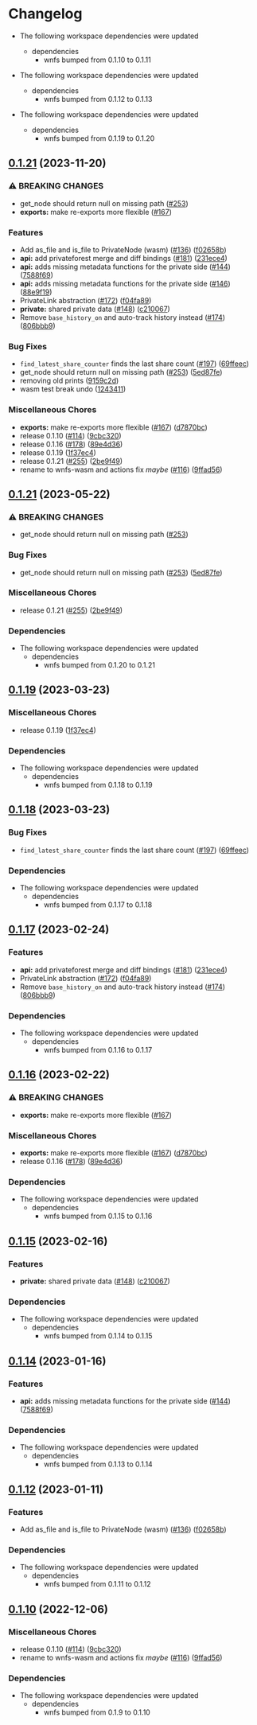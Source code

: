 # Changelog

* The following workspace dependencies were updated
  * dependencies
    * wnfs bumped from 0.1.10 to 0.1.11

* The following workspace dependencies were updated
  * dependencies
    * wnfs bumped from 0.1.12 to 0.1.13

* The following workspace dependencies were updated
  * dependencies
    * wnfs bumped from 0.1.19 to 0.1.20

## [0.1.21](https://github.com/banyancomputer/rs-wnfs/compare/wnfs-wasm-v0.1.21...wnfs-wasm-v0.1.21) (2023-11-20)


### ⚠ BREAKING CHANGES

* get_node should return null on missing path ([#253](https://github.com/banyancomputer/rs-wnfs/issues/253))
* **exports:** make re-exports more flexible ([#167](https://github.com/banyancomputer/rs-wnfs/issues/167))

### Features

* Add as_file and is_file to PrivateNode (wasm) ([#136](https://github.com/banyancomputer/rs-wnfs/issues/136)) ([f02658b](https://github.com/banyancomputer/rs-wnfs/commit/f02658b07b84e391a0984046d4e2fc4b949056a1))
* **api:** add privateforest merge and diff bindings ([#181](https://github.com/banyancomputer/rs-wnfs/issues/181)) ([231ece4](https://github.com/banyancomputer/rs-wnfs/commit/231ece4309cab86d4682693e8e31f8ed99478a1f))
* **api:** adds missing metadata functions for the private side ([#144](https://github.com/banyancomputer/rs-wnfs/issues/144)) ([7588f69](https://github.com/banyancomputer/rs-wnfs/commit/7588f69440bfec14b8959f6aecd35eb5f848dacc))
* **api:** adds missing metadata functions for the private side ([#146](https://github.com/banyancomputer/rs-wnfs/issues/146)) ([88e9f19](https://github.com/banyancomputer/rs-wnfs/commit/88e9f19a69fbbb99e3ee78c831eeb520a33f0b46))
* PrivateLink abstraction ([#172](https://github.com/banyancomputer/rs-wnfs/issues/172)) ([f04fa89](https://github.com/banyancomputer/rs-wnfs/commit/f04fa89738e19a095d177e18b35d7e153c380833))
* **private:** shared private data ([#148](https://github.com/banyancomputer/rs-wnfs/issues/148)) ([c210067](https://github.com/banyancomputer/rs-wnfs/commit/c2100679acb1d16d98cb9a2e6aa6e9abc5a8eff2))
* Remove `base_history_on` and auto-track history instead ([#174](https://github.com/banyancomputer/rs-wnfs/issues/174)) ([806bbb9](https://github.com/banyancomputer/rs-wnfs/commit/806bbb93b1f03983165375005e14a9b63ebe67c2))


### Bug Fixes

* `find_latest_share_counter` finds the last share count ([#197](https://github.com/banyancomputer/rs-wnfs/issues/197)) ([69ffeec](https://github.com/banyancomputer/rs-wnfs/commit/69ffeeca20cc3106e6d733e2d5adf5f87987630c))
* get_node should return null on missing path ([#253](https://github.com/banyancomputer/rs-wnfs/issues/253)) ([5ed87fe](https://github.com/banyancomputer/rs-wnfs/commit/5ed87fe6359a19abdea5f34dd0537fd5d62c98a8))
* removing old prints ([9159c2d](https://github.com/banyancomputer/rs-wnfs/commit/9159c2d27e98a9230a6f9e329c72ddb5cb64ddf8))
* wasm test break undo ([1243411](https://github.com/banyancomputer/rs-wnfs/commit/124341195c90e7e5adbefd899886e9c263670a20))


### Miscellaneous Chores

* **exports:** make re-exports more flexible ([#167](https://github.com/banyancomputer/rs-wnfs/issues/167)) ([d7870bc](https://github.com/banyancomputer/rs-wnfs/commit/d7870bc78660458fe9c5252c551a474dcdd045f2))
* release 0.1.10 ([#114](https://github.com/banyancomputer/rs-wnfs/issues/114)) ([9cbc320](https://github.com/banyancomputer/rs-wnfs/commit/9cbc32076d80a5b7d3138ea891180c689411123f))
* release 0.1.16 ([#178](https://github.com/banyancomputer/rs-wnfs/issues/178)) ([89e4d36](https://github.com/banyancomputer/rs-wnfs/commit/89e4d36dc9b27ec1ab67db6fc214670efe768f32))
* release 0.1.19 ([1f37ec4](https://github.com/banyancomputer/rs-wnfs/commit/1f37ec4d706b9bcb4305128451cc77063b4f211d))
* release 0.1.21 ([#255](https://github.com/banyancomputer/rs-wnfs/issues/255)) ([2be9f49](https://github.com/banyancomputer/rs-wnfs/commit/2be9f4999d279acccfcda3b690d69dcbcdf8e60b))
* rename to wnfs-wasm and actions fix *maybe* ([#116](https://github.com/banyancomputer/rs-wnfs/issues/116)) ([9ffad56](https://github.com/banyancomputer/rs-wnfs/commit/9ffad56e6ab402c8636b13563a5bf516fb962037))

## [0.1.21](https://github.com/wnfs-wg/rs-wnfs/compare/wnfs-wasm-v0.1.20...wnfs-wasm-v0.1.21) (2023-05-22)


### ⚠ BREAKING CHANGES

* get_node should return null on missing path ([#253](https://github.com/wnfs-wg/rs-wnfs/issues/253))

### Bug Fixes

* get_node should return null on missing path ([#253](https://github.com/wnfs-wg/rs-wnfs/issues/253)) ([5ed87fe](https://github.com/wnfs-wg/rs-wnfs/commit/5ed87fe6359a19abdea5f34dd0537fd5d62c98a8))


### Miscellaneous Chores

* release 0.1.21 ([#255](https://github.com/wnfs-wg/rs-wnfs/issues/255)) ([2be9f49](https://github.com/wnfs-wg/rs-wnfs/commit/2be9f4999d279acccfcda3b690d69dcbcdf8e60b))


### Dependencies

* The following workspace dependencies were updated
  * dependencies
    * wnfs bumped from 0.1.20 to 0.1.21

## [0.1.19](https://github.com/wnfs-wg/rs-wnfs/compare/wnfs-wasm-v0.1.18...wnfs-wasm-v0.1.19) (2023-03-23)


### Miscellaneous Chores

* release 0.1.19 ([1f37ec4](https://github.com/wnfs-wg/rs-wnfs/commit/1f37ec4d706b9bcb4305128451cc77063b4f211d))


### Dependencies

* The following workspace dependencies were updated
  * dependencies
    * wnfs bumped from 0.1.18 to 0.1.19

## [0.1.18](https://github.com/wnfs-wg/rs-wnfs/compare/wnfs-wasm-v0.1.17...wnfs-wasm-v0.1.18) (2023-03-23)


### Bug Fixes

* `find_latest_share_counter` finds the last share count ([#197](https://github.com/wnfs-wg/rs-wnfs/issues/197)) ([69ffeec](https://github.com/wnfs-wg/rs-wnfs/commit/69ffeeca20cc3106e6d733e2d5adf5f87987630c))


### Dependencies

* The following workspace dependencies were updated
  * dependencies
    * wnfs bumped from 0.1.17 to 0.1.18

## [0.1.17](https://github.com/wnfs-wg/rs-wnfs/compare/wnfs-wasm-v0.1.16...wnfs-wasm-v0.1.17) (2023-02-24)


### Features

* **api:** add privateforest merge and diff bindings ([#181](https://github.com/wnfs-wg/rs-wnfs/issues/181)) ([231ece4](https://github.com/wnfs-wg/rs-wnfs/commit/231ece4309cab86d4682693e8e31f8ed99478a1f))
* PrivateLink abstraction ([#172](https://github.com/wnfs-wg/rs-wnfs/issues/172)) ([f04fa89](https://github.com/wnfs-wg/rs-wnfs/commit/f04fa89738e19a095d177e18b35d7e153c380833))
* Remove `base_history_on` and auto-track history instead ([#174](https://github.com/wnfs-wg/rs-wnfs/issues/174)) ([806bbb9](https://github.com/wnfs-wg/rs-wnfs/commit/806bbb93b1f03983165375005e14a9b63ebe67c2))


### Dependencies

* The following workspace dependencies were updated
  * dependencies
    * wnfs bumped from 0.1.16 to 0.1.17

## [0.1.16](https://github.com/wnfs-wg/rs-wnfs/compare/wnfs-wasm-v0.1.15...wnfs-wasm-v0.1.16) (2023-02-22)


### ⚠ BREAKING CHANGES

* **exports:** make re-exports more flexible ([#167](https://github.com/wnfs-wg/rs-wnfs/issues/167))

### Miscellaneous Chores

* **exports:** make re-exports more flexible ([#167](https://github.com/wnfs-wg/rs-wnfs/issues/167)) ([d7870bc](https://github.com/wnfs-wg/rs-wnfs/commit/d7870bc78660458fe9c5252c551a474dcdd045f2))
* release 0.1.16 ([#178](https://github.com/wnfs-wg/rs-wnfs/issues/178)) ([89e4d36](https://github.com/wnfs-wg/rs-wnfs/commit/89e4d36dc9b27ec1ab67db6fc214670efe768f32))


### Dependencies

* The following workspace dependencies were updated
  * dependencies
    * wnfs bumped from 0.1.15 to 0.1.16

## [0.1.15](https://github.com/wnfs-wg/rs-wnfs/compare/wnfs-wasm-v0.1.14...wnfs-wasm-v0.1.15) (2023-02-16)


### Features

* **private:** shared private data ([#148](https://github.com/wnfs-wg/rs-wnfs/issues/148)) ([c210067](https://github.com/wnfs-wg/rs-wnfs/commit/c2100679acb1d16d98cb9a2e6aa6e9abc5a8eff2))


### Dependencies

* The following workspace dependencies were updated
  * dependencies
    * wnfs bumped from 0.1.14 to 0.1.15

## [0.1.14](https://github.com/wnfs-wg/rs-wnfs/compare/wnfs-wasm-v0.1.13...wnfs-wasm-v0.1.14) (2023-01-16)


### Features

* **api:** adds missing metadata functions for the private side ([#144](https://github.com/wnfs-wg/rs-wnfs/issues/144)) ([7588f69](https://github.com/wnfs-wg/rs-wnfs/commit/7588f69440bfec14b8959f6aecd35eb5f848dacc))


### Dependencies

* The following workspace dependencies were updated
  * dependencies
    * wnfs bumped from 0.1.13 to 0.1.14

## [0.1.12](https://github.com/wnfs-wg/rs-wnfs/compare/wnfs-wasm-v0.1.11...wnfs-wasm-v0.1.12) (2023-01-11)


### Features

* Add as_file and is_file to PrivateNode (wasm) ([#136](https://github.com/wnfs-wg/rs-wnfs/issues/136)) ([f02658b](https://github.com/wnfs-wg/rs-wnfs/commit/f02658b07b84e391a0984046d4e2fc4b949056a1))


### Dependencies

* The following workspace dependencies were updated
  * dependencies
    * wnfs bumped from 0.1.11 to 0.1.12

## [0.1.10](https://github.com/wnfs-wg/rs-wnfs/compare/wnfs-wasm-v0.1.9...wnfs-wasm-v0.1.10) (2022-12-06)


### Miscellaneous Chores

* release 0.1.10 ([#114](https://github.com/wnfs-wg/rs-wnfs/issues/114)) ([9cbc320](https://github.com/wnfs-wg/rs-wnfs/commit/9cbc32076d80a5b7d3138ea891180c689411123f))
* rename to wnfs-wasm and actions fix *maybe* ([#116](https://github.com/wnfs-wg/rs-wnfs/issues/116)) ([9ffad56](https://github.com/wnfs-wg/rs-wnfs/commit/9ffad56e6ab402c8636b13563a5bf516fb962037))


### Dependencies

* The following workspace dependencies were updated
  * dependencies
    * wnfs bumped from 0.1.9 to 0.1.10
